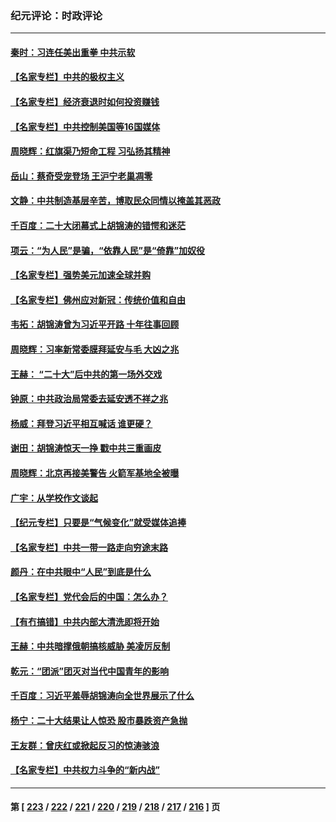 ### 纪元评论：时政评论
---
#### [秦时：习连任美出重拳 中共示软](../../pages/nsc1025/n13855877.md) 
#### [【名家专栏】中共的极权主义](../../pages/nsc1025/n13855784.md) 
#### [【名家专栏】经济衰退时如何投资赚钱](../../pages/nsc1025/n13855351.md) 
#### [【名家专栏】中共控制美国等16国媒体](../../pages/nsc1025/n13855348.md) 
#### [周晓辉：红旗渠乃短命工程 习弘扬其精神](../../pages/nsc1025/n13855479.md) 
#### [岳山：蔡奇受宠登场 王沪宁老巢凋零](../../pages/nsc1025/n13855180.md) 
#### [文静：中共制造基层辛苦，博取民众同情以掩盖其恶政](../../pages/nsc1025/n13855161.md) 
#### [千百度：二十大闭幕式上胡锦涛的错愕和迷茫](../../pages/nsc1025/n13855155.md) 
#### [项云：“为人民”是骗，“依靠人民”是“倚靠”加奴役](../../pages/nsc1025/n13855102.md) 
#### [【名家专栏】强势美元加速全球并购](../../pages/nsc1025/n13854793.md) 
#### [【名家专栏】佛州应对新冠：传统价值和自由](../../pages/nsc1025/n13854792.md) 
#### [韦拓：胡锦涛曾为习近平开路 十年往事回顾](../../pages/nsc1025/n13854543.md) 
#### [周晓辉：习率新常委膜拜延安与毛 大凶之兆](../../pages/nsc1025/n13854669.md) 
#### [王赫： “二十大”后中共的第一场外交戏](../../pages/nsc1025/n13854574.md) 
#### [钟原：中共政治局常委去延安透不祥之兆](../../pages/nsc1025/n13854390.md) 
#### [杨威：拜登习近平相互喊话 谁更硬？](../../pages/nsc1025/n13854293.md) 
#### [谢田：胡锦涛惊天一挣 戳中共三重画皮](../../pages/nsc1025/n13854216.md) 
#### [周晓辉：北京再接美警告 火箭军基地全被曝](../../pages/nsc1025/n13854203.md) 
#### [广宇：从学校作文谈起](../../pages/nsc1025/n13854253.md) 
#### [【纪元专栏】只要是“气候变化”就受媒体追捧](../../pages/nsc1025/n13854240.md) 
#### [【名家专栏】中共一带一路走向穷途末路](../../pages/nsc1025/n13853999.md) 
#### [颜丹：在中共眼中“人民”到底是什么](../../pages/nsc1025/n13854170.md) 
#### [【名家专栏】党代会后的中国：怎么办？](../../pages/nsc1025/n13853993.md) 
#### [【有冇搞错】中共内部大清洗即将开始](../../pages/nsc1025/n13853793.md) 
#### [王赫：中共暗撑俄朝搞核威胁 美凌厉反制](../../pages/nsc1025/n13853797.md) 
#### [乾元：“团派”团灭对当代中国青年的影响](../../pages/nsc1025/n13853594.md) 
#### [千百度：习近平羞辱胡锦涛向全世界展示了什么](../../pages/nsc1025/n13853577.md) 
#### [杨宁：二十大结果让人惊恐 股市暴跌资产急抛](../../pages/nsc1025/n13853463.md) 
#### [王友群：曾庆红或掀起反习的惊涛骇浪](../../pages/nsc1025/n13852843.md) 
#### [【名家专栏】中共权力斗争的“新内战”](../../pages/nsc1025/n13853271.md) 

---
#### 第 [ [223](./223.md) / [222](./222.md) / [221](./221.md) / [220](./220.md) / [219](./219.md) / [218](./218.md) / [217](./217.md) / [216](./216.md) ] 页
